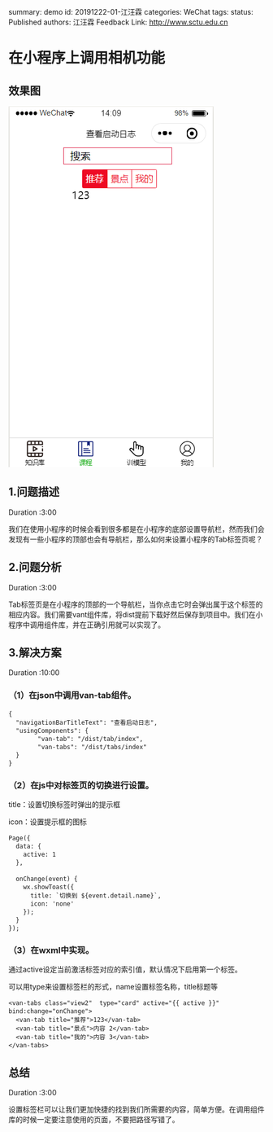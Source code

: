 summary: demo
id: 20191222-01-江汪霖
categories: WeChat
tags: 
status: Published 
authors: 江汪霖
Feedback Link: http://www.sctu.edu.cn

# 在小程序上调用相机功能

## 效果图

![](/0002-案例库/codelabs/assets/20191222-01-江汪霖-01.png)

## 1.问题描述
Duration :3:00

我们在使用小程序的时候会看到很多都是在小程序的底部设置导航栏，然而我们会发现有一些小程序的顶部也会有导航栏，那么如何来设置小程序的Tab标签页呢？

## 2.问题分析
Duration :3:00

Tab标签页是在小程序的顶部的一个导航栏，当你点击它时会弹出属于这个标签的相应内容。我们需要vant组件库，将dist提前下载好然后保存到项目中。我们在小程序中调用组件库，并在正确引用就可以实现了。

## 3.解决方案
Duration :10:00

### （1）在json中调用van-tab组件。

```
{
  "navigationBarTitleText": "查看启动日志",
  "usingComponents": {
        "van-tab": "/dist/tab/index",
        "van-tabs": "/dist/tabs/index"
  }
}
```

### （2）在js中对标签页的切换进行设置。
title：设置切换标签时弹出的提示框

icon：设置提示框的图标

```
Page({
  data: {
    active: 1
  },

  onChange(event) {
    wx.showToast({
      title: `切换到 ${event.detail.name}`,
      icon: 'none'
    });
  }
});
```

### （3）在wxml中实现。
通过active设定当前激活标签对应的索引值，默认情况下启用第一个标签。

可以用type来设置标签栏的形式，name设置标签名称，title标题等

```
<van-tabs class="view2"  type="card" active="{{ active }}" bind:change="onChange">
  <van-tab title="推荐">123</van-tab>
  <van-tab title="景点">内容 2</van-tab>
  <van-tab title="我的">内容 3</van-tab>
</van-tabs>
```

## 总结
Duration :3:00

设置标签栏可以让我们更加快捷的找到我们所需要的内容，简单方便。在调用组件库的时候一定要注意使用的页面，不要把路径写错了。